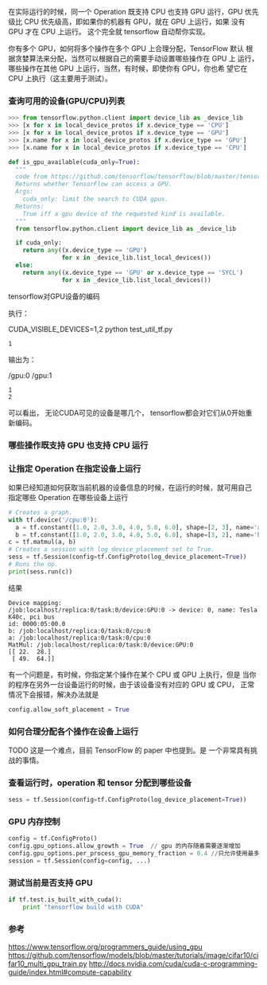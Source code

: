
在实际运行的时候，同一个 Operation   既支持 CPU  也支持 GPU  运行，GPU
优先级比 CPU 优先级高，即如果你的机器有 GPU，就在 GPU 上运行，如果
没有 GPU 才在 CPU 上运行。 这个完全就 tensorflow 自动帮你实现。

你有多个 GPU，如何将多个操作在多个 GPU 上合理分配，TensorFlow 默认
根据贪婪算法来分配，当然可以根据自己的需要手动设置哪些操作在 GPU 上
运行，哪些操作在其他 GPU 上运行，当然，有时候，即使你有 GPU，你也希
望它在 CPU 上执行（这主要用于测试）。



### 查询可用的设备(GPU/CPU)列表
```python
>>> from tensorflow.python.client import device_lib as _device_lib
>>> [x for x in local_device_protos if x.device_type == 'CPU']
>>> [x for x in local_device_protos if x.device_type == 'GPU']
>>> [x.name for x in local_device_protos if x.device_type == 'GPU']
>>> [x.name for x in local_device_protos if x.device_type == 'CPU']
```
```python
def is_gpu_available(cuda_only=True):
  """
  code from https://github.com/tensorflow/tensorflow/blob/master/tensorflow/python/platform/test.py
  Returns whether TensorFlow can access a GPU.
  Args:
    cuda_only: limit the search to CUDA gpus.
  Returns:
    True iff a gpu device of the requested kind is available.
  """
  from tensorflow.python.client import device_lib as _device_lib

  if cuda_only:
    return any((x.device_type == 'GPU')
               for x in _device_lib.list_local_devices())
  else:
    return any((x.device_type == 'GPU' or x.device_type == 'SYCL')
               for x in _device_lib.list_local_devices())
```

tensorflow对GPU设备的编码

执行：

CUDA_VISIBLE_DEVICES=1,2  python test_util_tf.py

    1

输出为：

/gpu:0
/gpu:1

    1
    2

可以看出， 无论CUDA可见的设备是哪几个， tensorflow都会对它们从0开始重新编码。

### 哪些操作既支持 GPU 也支持 CPU 运行

### 让指定 Operation 在指定设备上运行

如果已经知道如何获取当前机器的设备信息的时候，在运行的时候，就可用自己
指定哪些 Operation 在哪些设备上运行

```python
# Creates a graph.
with tf.device('/cpu:0'):
  a = tf.constant([1.0, 2.0, 3.0, 4.0, 5.0, 6.0], shape=[2, 3], name='a')
  b = tf.constant([1.0, 2.0, 3.0, 4.0, 5.0, 6.0], shape=[3, 2], name='b')
c = tf.matmul(a, b)
# Creates a session with log_device_placement set to True.
sess = tf.Session(config=tf.ConfigProto(log_device_placement=True))
# Runs the op.
print(sess.run(c))
```
结果

```
Device mapping:
/job:localhost/replica:0/task:0/device:GPU:0 -> device: 0, name: Tesla K40c, pci bus
id: 0000:05:00.0
b: /job:localhost/replica:0/task:0/cpu:0
a: /job:localhost/replica:0/task:0/cpu:0
MatMul: /job:localhost/replica:0/task:0/device:GPU:0
[[ 22.  28.]
 [ 49.  64.]]
```

有一个问题是，有时候，你指定某个操作在某个 CPU 或 GPU 上执行，但是
当你的程序在另外一台设备运行的时候，由于该设备没有对应的 GPU 或 CPU，
正常情况下会报错，解决办法就是

```python
config.allow_soft_placement = True
```

### 如何合理分配各个操作在设备上运行

TODO
这是一个难点，目前 TensorFlow 的 paper 中也提到。是
一个非常具有挑战的事情。

### 查看运行时，operation 和  tensor 分配到哪些设备

```python
sess = tf.Session(config=tf.ConfigProto(log_device_placement=True))
```

### GPU 内存控制
```python
config = tf.ConfigProto()
config.gpu_options.allow_growth = True  // gpu 的内存随着需要逐渐增加
config.gpu_options.per_process_gpu_memory_fraction = 0.4 //只允许使用最多 40% 的 GPU 内存
session = tf.Session(config=config, ...)
```


### 测试当前是否支持 GPU

```python
if tf.test.is_built_with_cuda():
    print "tensorflow build with CUDA"
```

### 参考

https://www.tensorflow.org/programmers_guide/using_gpu
https://github.com/tensorflow/models/blob/master/tutorials/image/cifar10/cifar10_multi_gpu_train.py
http://docs.nvidia.com/cuda/cuda-c-programming-guide/index.html#compute-capability
